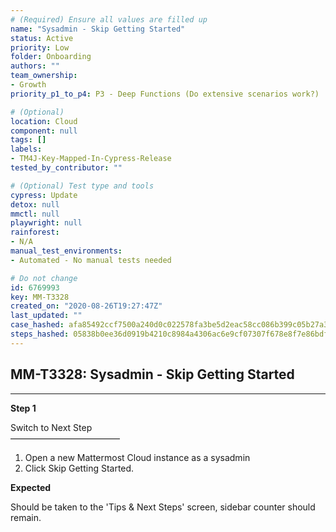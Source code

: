 ```yaml
---
# (Required) Ensure all values are filled up
name: "Sysadmin - Skip Getting Started"
status: Active
priority: Low
folder: Onboarding
authors: ""
team_ownership: 
- Growth
priority_p1_to_p4: P3 - Deep Functions (Do extensive scenarios work?)

# (Optional)
location: Cloud
component: null
tags: []
labels: 
- TM4J-Key-Mapped-In-Cypress-Release
tested_by_contributor: ""

# (Optional) Test type and tools
cypress: Update
detox: null
mmctl: null
playwright: null
rainforest: 
- N/A
manual_test_environments: 
- Automated - No manual tests needed

# Do not change
id: 6769993
key: MM-T3328
created_on: "2020-08-26T19:27:47Z"
last_updated: ""
case_hashed: afa85492ccf7500a240d0c022578fa3be5d2eac58cc086b399c05b27a31d7a121809da51e6fcbb73415559b8063328e3
steps_hashed: 05838b0ee36d0919b4210c8984a4306ac6e9cf07307f678e8f7e86bdf17da89d9fe0496490b12b5c57be0420131af40d
---
```


<!-- (Auto-generated) Based on frontmatter's "key" and "name" -->

## MM-T3328: Sysadmin - Skip Getting Started

---

**Step 1**

Switch to Next Step\
–––––––––––––––––––––––––

1. Open a new Mattermost Cloud instance as a sysadmin
2. Click Skip Getting Started.

**Expected**

Should be taken to the 'Tips & Next Steps' screen, sidebar counter should remain.
